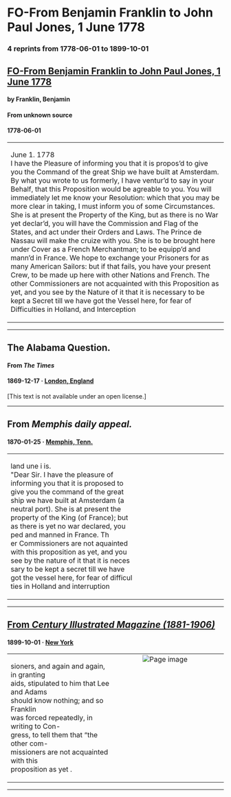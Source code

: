 
# FO-From Benjamin Franklin to John Paul Jones, 1 June 1778

### 4 reprints from 1778-06-01 to 1899-10-01

## [FO-From Benjamin Franklin to John Paul Jones, 1 June 1778](https://founders.archives.gov/documents/Franklin/01-26-02-0495)

#### by Franklin, Benjamin

#### From unknown source

#### 1778-06-01

<table style="width: 100%;"><tr><td style="width: 50%">

June 1. 1778  
I have the Pleasure of informing you that it is propos’d to give you the Command of the great Ship we have built at Amsterdam. By what you wrote to us formerly, I have ventur’d to say in your Behalf, that this Proposition would be agreable to you. You will immediately let me know your Resolution: which that you may be more clear in taking, I must inform you of some Circumstances. She is at present the Property of the King, but as there is no War yet declar’d, you will have the Commission and Flag of the States, and act under their Orders and Laws. The Prince de Nassau will make the cruize with you. She is to be brought here under Cover as a French Merchantman; to be equipp’d and mann’d in France. We hope to exchange your Prisoners for as many American Sailors: but if that fails, you have your present Crew, to be made up here with other Nations and French. The other Commissioners are not acquainted with this Proposition as yet, and you see by the Nature of it that it is necessary to be kept a Secret till we have got the Vessel here, for fear of Difficulties in Holland, and Interception
</td></tr></table>

---

## The Alabama Question.

#### From _The Times_

#### 1869-12-17 &middot; [London, England](http://dbpedia.org/resource/London)

[This text is not available under an open license.]

---

## From _Memphis daily appeal._

#### 1870-01-25 &middot; [Memphis, Tenn.](http://dbpedia.org/resource/Memphis%2C_Tennessee)

<table style="width: 100%;"><tr><td style="width: 50%">

  
land une i is.  
&quot;Dear Sir. I have the pleasure of  
informing you that it is proposed to  
give you the command of the great  
ship we have built at Amsterdam (a  
neutral port). She is at present the  
property of the King (of France); but  
as there is yet no war declared, you  
ped and manned in France. Th  
er Commissioners are not aquainted  
with this proposition as yet, and you  
see by the nature of it that it is neces­  
sary to be kept a secret till we have  
got the vessel here, for fear of difficul­  
ties in Holland and interruption
</td></tr></table>

---

## [From _Century Illustrated Magazine (1881-1906)_](https://archive.org/details/sim_century-illustrated-monthly-magazine_1899-10_58_6/page/n94/mode/1up?view=theater)

#### 1899-10-01 &middot; [New York](http://dbpedia.org/resource/New_York_City)

<table style="width: 100%;"><tr><td style="width: 50%">

  
sioners, and again and again, in granting  
aids, stipulated to him that Lee and Adams  
should know nothing; and so Franklin  
was forced repeatedly, in writing to Con-  
gress, to tell them that “the other com-  
missioners are not acquainted with this  
proposition as yet .
</td><td style="width: 50%; max-height: 75%; margin: auto; display: block;">
<img alt="Page image" src="https://iiif.archive.org/iiif/sim_century-illustrated-monthly-magazine_1899-10_58_6&#0036;94/pct:47.995283,24.759615,35.062893,8.974359/600,/0/default.jpg"/>
</td>
</tr></table>

---


